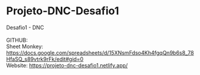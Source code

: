 # Projeto-DNC-Desafio1
Desafio1 - DNC <br>
<br>GITHUB: 
<br>Sheet Monkey: https://docs.google.com/spreadsheets/d/15XNsmFdso4Kh4fgqQn9b6s8_78HfaSQ_s89vtrk9rFk/edit#gid=0
<br>Website: https://projeto-dnc-desafio1.netlify.app/
